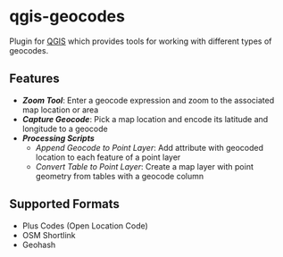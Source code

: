 # qgis-geocodes
Plugin for [QGIS](https://github.com/qgis/QGIS) which provides tools for working with different types of geocodes.

## Features

- ___Zoom Tool___: Enter a geocode expression and zoom to the associated map location or area
- ___Capture Geocode___: Pick a map location and encode its latitude and longitude to a geocode 
- ___Processing Scripts___
    - _Append Geocode to Point Layer_: Add attribute with geocoded location to each feature of a point layer 
    - _Convert Table to Point Layer_: Create a map layer with point geometry from tables with a geocode column

## Supported Formats

- Plus Codes (Open Location Code)
- OSM Shortlink 
- Geohash
